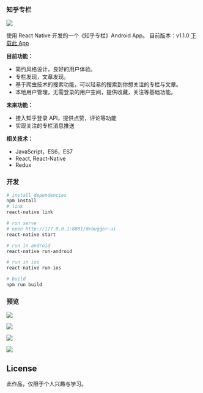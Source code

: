 ### 知乎专栏

![](./demo/ic_launcher.png)

使用 React Native 开发的一个《知乎专栏》Android App。
目前版本：v1.1.0
[下载此 App](https://git.oschina.net/lizhooh/io/raw/master/$resource/app/2017/app-zhihu-zhuanlan.zip)

**目前功能：**
- 简约风格设计，良好的用户体验。
- 专栏发现，文章发现。
- 基于爬虫技术的搜索功能，可以轻易的搜索到你想关注的专栏与文章。
- 本地用户管理，无需登录的用户空间，提供收藏，关注等基础功能。

**未来功能：**
- 接入知乎登录 API，提供点赞，评论等功能
- 实现关注的专栏消息推送

**相关技术：**
- JavaScript，ES6，ES7
- React, React-Native
- Redux

### 开发

``` bash
# install dependencies
npm install
# link
react-native link

# run serve
# open http://127.0.0.1:8081/debugger-ui
react-native start

# run in android
react-native run-android

# run in ios
react-native run-ios

# build
npm run build
```


### 预览

![](./demo/788216736681741208.jpg)

![](./demo/876231624295674885.jpg)

![](./demo/103297181645924286.jpg)

![](./demo/600442719657717387.jpg)

## License
此作品，仅限于个人兴趣与学习。
